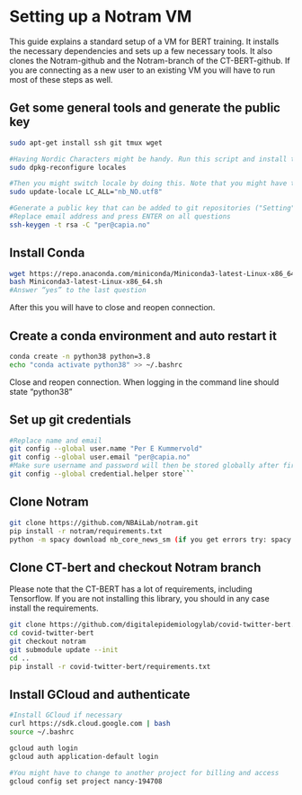 # Setting up a Notram VM
This guide explains a standard setup of a VM for BERT training. It installs the necessary dependencies and sets up a few necessary tools. It also clones the Notram-github and the Notram-branch of the CT-BERT-github. If you are connecting as a new user to an existing VM you will have to run most of these steps as well.

## Get some general tools and generate the public key
```bash
sudo apt-get install ssh git tmux wget

#Having Nordic Characters might be handy. Run this script and install the languages you need
sudo dpkg-reconfigure locales

#Then you might switch locale by doing this. Note that you might have to log in and out from the ssh
sudo update-locale LC_ALL="nb_NO.utf8"

#Generate a public key that can be added to git repositories ("Setting" - "Deploy keys")
#Replace email address and press ENTER on all questions
ssh-keygen -t rsa -C "per@capia.no"
```

## Install Conda
```bash
wget https://repo.anaconda.com/miniconda/Miniconda3-latest-Linux-x86_64.sh
bash Miniconda3-latest-Linux-x86_64.sh
#Answer “yes” to the last question
```
After this you will have to close and reopen connection.

## Create a conda environment and auto restart it
```bash
conda create -n python38 python=3.8 
echo "conda activate python38" >> ~/.bashrc 
```
Close and reopen connection. When logging in the command line should state “python38”

## Set up git credentials
```bash
#Replace name and email
git config --global user.name "Per E Kummervold" 
git config --global user.email "per@capia.no"
#Make sure username and password will then be stored globally after first login
git config --global credential.helper store```
```

## Clone Notram
```bash
git clone https://github.com/NBAiLab/notram.git
pip install -r notram/requirements.txt
python -m spacy download nb_core_news_sm (if you get errors try: spacy download nb_core_news_sm)
```

## Clone CT-bert and checkout Notram branch 
Please note that the CT-BERT has a lot of requirements, including Tensorflow. If you are not installing this library, you should in any case install the requirements.

```bash
git clone https://github.com/digitalepidemiologylab/covid-twitter-bert.git
cd covid-twitter-bert
git checkout notram
git submodule update --init
cd ..
pip install -r covid-twitter-bert/requirements.txt
```

## Install GCloud and authenticate
```bash
#Install GCloud if necessary
curl https://sdk.cloud.google.com | bash
source ~/.bashrc

gcloud auth login
gcloud auth application-default login 

#You might have to change to another project for billing and access
gcloud config set project nancy-194708

```

